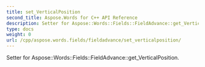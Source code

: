 ```yaml
---
title: set_VerticalPosition
second_title: Aspose.Words for C++ API Reference
description: Setter for Aspose::Words::Fields::FieldAdvance::get_VerticalPosition. 
type: docs
weight: 0
url: /cpp/aspose.words.fields/fieldadvance/set_verticalposition/
---
```


Setter for Aspose::Words::Fields::FieldAdvance::get_VerticalPosition. 

